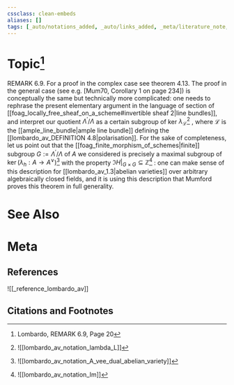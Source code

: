 ```yaml
---
cssclass: clean-embeds
aliases: []
tags: [_auto/notations_added, _auto/links_added, _meta/literature_note, _reference/lombardo_av, _meta/TODO/change_title, _meta/remark]
---
```

# Topic[^1]
REMARK 6.9. For a proof in the complex case see theorem 4.13. The proof in the general case (see e.g. [Mum70, Corollary 1 on page 234]) is conceptually the same but technically more complicated: one needs to rephrase the present elementary argument in the language of section of [[foag_locally_free_sheaf_on_a_scheme#invertible sheaf 2|line bundles]], and interpret our quotient $\Lambda^{\prime} / \Lambda$ as a certain subgroup of ker $\lambda_{\mathcal{L}}$[^2]              , where $\mathcal{L}$ is the [[ample_line_bundle|ample line bundle]] defining the [[lombardo_av_DEFINITION 4.8|polarisation]]. For the sake of completeness, let us point out that the [[foag_finite_morphism_of_schemes|finite]] subgroup $G:=\Lambda^{\prime} / \Lambda$ of $A$ we considered is precisely a maximal subgroup of $\operatorname{ker}\left(\lambda_{h}: A \rightarrow A^{\vee}\right)$[^3]               with the property $\left.\Im H\right|_{G \times G} \subseteq \mathbb{Z}$[^4]               : one can make sense of this description for [[lombardo_av_1.3|abelian varieties]] over arbitrary algebraically closed fields, and it is using this description that Mumford proves this theorem in full generality.


# See Also

# Meta
## References
![[_reference_lombardo_av]]

## Citations and Footnotes
[^1]: Lombardo, REMARK 6.9, Page 20
[^2]: ![[lombardo_av_notation_lambda_L]]
[^3]: ![[lombardo_av_notation_A_vee_dual_abelian_variety]]
[^4]: ![[lombardo_av_notation_Im]]